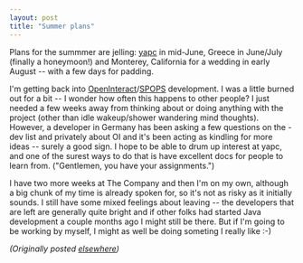 ```yaml
---
layout: post
title: "Summer plans"
---
```




<p>Plans for the summmer are jelling: 
<a href="http://www.yapc.org/America/">yapc</a> in mid-June,
Greece in June/July (finally a honeymoon!) and Monterey,
California for a wedding in early August -- with a few days
for padding. 

<p>I'm getting back into
<a href="http://www.advogato.org/proj/OpenInteract/">OpenInteract</a>/<a href="http://www.advogato.org/proj/SPOPS/">SPOPS</a> development. I
was a little burned out for a bit -- I wonder how often this
happens to other people? I just needed a few weeks away from
thinking about or doing anything with the project (other
than idle wakeup/shower wandering mind thoughts). However, a
developer in Germany has been asking a few questions on the
-dev list and privately about OI and it's been acting as
kindling for more ideas -- surely a good sign. I hope to be
able to drum up interest at yapc, and one of the surest ways
to do that is have excellent docs for people to learn from.
("Gentlemen, you have your assignments.")

<p>I have two more weeks at The Company and then I'm on my
own, although a big chunk of my time is already spoken for,
so it's not as risky as it initially sounds. I still have
some mixed feelings about leaving -- the developers that are
left are generally quite bright and if other folks had
started Java development a couple months ago I might still
be there. But if I'm going to be working by myself, I might
as well be doing someting I really like :-)

<p><em>(Originally posted <a href="http://www.advogato.org/person/cwinters/diary.html?start=52">elsewhere</a>)</em></p>


